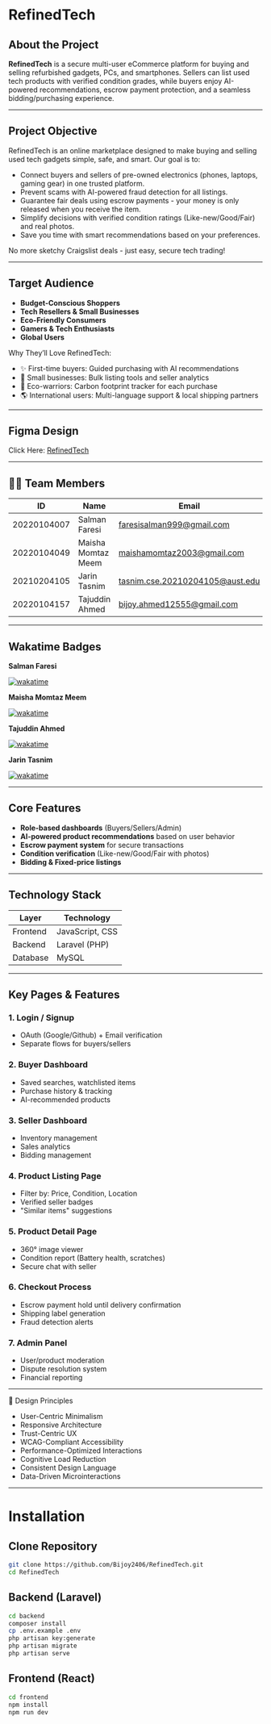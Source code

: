 # RefinedTech 

## About the Project

**RefinedTech** is a secure multi-user eCommerce platform for buying and selling refurbished gadgets, PCs, and smartphones. 
Sellers can list used tech products with verified condition grades, while buyers enjoy AI-powered recommendations, escrow payment protection, and a seamless bidding/purchasing experience.

---
##  Project Objective  

RefinedTech is an online marketplace designed to make buying and selling used tech gadgets simple, safe, and smart. Our goal is to:
- Connect buyers and sellers of pre-owned electronics (phones, laptops, gaming gear) in one trusted platform.  
- Prevent scams with AI-powered fraud detection for all listings. 
- Guarantee fair deals using escrow payments - your money is only released when you receive the item.
- Simplify decisions with verified condition ratings (Like-new/Good/Fair) and real photos.
- Save you time with smart recommendations based on your preferences.

No more sketchy Craigslist deals - just easy, secure tech trading! 

---

##  Target Audience  
- **Budget-Conscious Shoppers**
- **Tech Resellers & Small Businesses**
- **Eco-Friendly Consumers**
- **Gamers & Tech Enthusiasts**
- **Global Users**

Why They’ll Love RefinedTech:
- ✨ First-time buyers: Guided purchasing with AI recommendations
- 💼 Small businesses: Bulk listing tools and seller analytics
- 🌱 Eco-warriors: Carbon footprint tracker for each purchase
- 🌎 International users: Multi-language support & local shipping partners

---

## Figma Design
Click Here: [RefinedTech](https://www.figma.com/design/Vamwe21bV0AiM5MHPnyMqK/RefinedTech?node-id=0-1&t=9MeQwzWboM1RyzeW-1)

---

## 👨‍💻 Team Members
| ID           | Name                         | Email                             | Role                  |
|--------------|------------------------------|-----------------------------------|-----------------------|
| 20220104007  | Salman Faresi                | faresisalman999@gmail.com         |           Lead            |
| 20220104049  | Maisha Momtaz Meem           | maishamomtaz2003@gmail.com        |           Frontend            |
| 20210204105  | Jarin Tasnim                 | tasnim.cse.20210204105@aust.edu   |             Frontend          |
| 20220104157  | Tajuddin Ahmed               | bijoy.ahmed12555@gmail.com        |      Backend                 |


---

## Wakatime Badges
 **Salman Faresi**

[![wakatime](https://wakatime.com/badge/user/744e9c10-3c2b-4064-b477-29247d78e375/project/b5d19699-d3de-4342-882d-aa0ad9826a1d.svg)](https://wakatime.com/badge/user/744e9c10-3c2b-4064-b477-29247d78e375/project/b5d19699-d3de-4342-882d-aa0ad9826a1d)

 **Maisha Momtaz Meem**
 
 [![wakatime](https://wakatime.com/badge/user/616ef38b-bd7d-4b21-9300-1b605348a4a2/project/5ca7d186-ba62-4e6a-bc8f-cda0e34d7e23.svg)](https://wakatime.com/badge/user/616ef38b-bd7d-4b21-9300-1b605348a4a2/project/5ca7d186-ba62-4e6a-bc8f-cda0e34d7e23)
 

 **Tajuddin Ahmed**

[![wakatime](https://wakatime.com/badge/user/652acd96-cfb8-4029-a662-a80978f37e02/project/0349f369-f284-46d8-b5a1-67a32ae2a0cf.svg)](https://wakatime.com/badge/user/652acd96-cfb8-4029-a662-a80978f37e02/project/0349f369-f284-46d8-b5a1-67a32ae2a0cf)

 **Jarin Tasnim**

 [![wakatime](https://wakatime.com/badge/user/85ee4f6f-8082-4100-93a5-40a68db92477/project/1b792482-608f-4422-9c96-a3b22420bda5.svg)](https://wakatime.com/badge/user/85ee4f6f-8082-4100-93a5-40a68db92477/project/1b792482-608f-4422-9c96-a3b22420bda5)
 

---

## Core Features
- **Role-based dashboards** (Buyers/Sellers/Admin)
- **AI-powered product recommendations** based on user behavior
- **Escrow payment system** for secure transactions
- **Condition verification** (Like-new/Good/Fair with photos)
- **Bidding & Fixed-price listings**

---

## Technology Stack
| Layer        | Technology                 |
|--------------|----------------------------|
| Frontend     | JavaScript, CSS |
| Backend      | Laravel (PHP)              |
| Database     | MySQL                      |

---

## Key Pages & Features

### 1. **Login / Signup**
- OAuth (Google/Github) + Email verification
- Separate flows for buyers/sellers

### 2. **Buyer Dashboard**
- Saved searches, watchlisted items
- Purchase history & tracking
- AI-recommended products

### 3. **Seller Dashboard**
- Inventory management
- Sales analytics
- Bidding management

### 4. **Product Listing Page**
- Filter by: Price, Condition, Location
- Verified seller badges
- "Similar items" suggestions

### 5. **Product Detail Page**
- 360° image viewer
- Condition report (Battery health, scratches)
- Secure chat with seller

### 6. **Checkout Process**
- Escrow payment hold until delivery confirmation
- Shipping label generation
- Fraud detection alerts

### 7. **Admin Panel**
- User/product moderation
- Dispute resolution system
- Financial reporting

---

🎨 Design Principles
- User-Centric Minimalism
- Responsive Architecture
- Trust-Centric UX
- WCAG-Compliant Accessibility
- Performance-Optimized Interactions
- Cognitive Load Reduction
- Consistent Design Language
- Data-Driven Microinteractions

---

# Installation

## Clone Repository
```bash
git clone https://github.com/Bijoy2406/RefinedTech.git
cd RefinedTech
```

## Backend (Laravel)
```bash
cd backend
composer install
cp .env.example .env
php artisan key:generate
php artisan migrate
php artisan serve
```

## Frontend (React)
```bash
cd frontend
npm install
npm run dev
```
